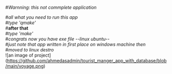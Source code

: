 #_Warnning: this not commplete application_ <br>

#_all what you need to run this app_ <br>
#_type 'qmake'_ <br>
#**after that** <br>
#_type 'make'_ <br>
#_congrats now you have exe file --linux ubuntu--_<br>
#_just note that app written in first place on windows machine then_<br>
#_moved to linux destro_ <br>
![an image of project] (https://github.com/ahmedasadmin/tourist_manger_app_with_database/blob/main/voyage.png)
